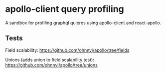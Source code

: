 # apollo-client query profiling

A sandbox for profiling graphql quieres using apollo-client and react-apollo.

## Tests

Field scalability: https://github.com/ohnnyj/apollo/tree/fields  

Unions (adds union to field scalability test): https://github.com/ohnnyj/apollo/tree/unions